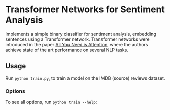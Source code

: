 # Transformer Networks for Sentiment Analysis

Implements a simple binary classifier for sentiment analysis, embedding sentences using a Transformer network. Transformer networks were introduced in the paper [All You Need is Attention](https://arxiv.org/abs/1706.03762), where the authors achieve state of the art performance on several NLP tasks.

## Usage
Run `python train.py`, to train a model on the IMDB (source) reviews dataset.

### Options
To see all options, run `python train --help`:
